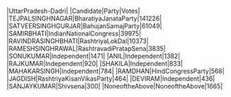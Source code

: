  
|UttarPradesh-Dadri|
|Candidate|Party|Votes|
|TEJPALSINGHNAGAR|BharatiyaJanataParty|141226|
|SATVEERSINGHGURJAR|BahujanSamajParty|61049|
|SAMIRBHATI|IndianNationalCongress|39975|
|RAVINDRASINGHBHATI|RashtriyaLokDal|10373|
|RAMESHSINGHRAWAL|RashtravadiPratapSena|3835|
|SONUKUMAR|Independent|1471|
|ANIL|Independent|1382|
|RAJKUMAR|Independent|920|
|SHAKILA|Independent|833|
|MAHAKARSINGH|Independent|784|
|RAMDHAN|HindCongressParty|568|
|JAGDISH|RashtriyaKisanVikasParty|464|
|DEVIRAM|Independent|436|
|SANJAYKUMAR|Shivsena|300|
|NoneoftheAbove|NoneoftheAbove|1665|
